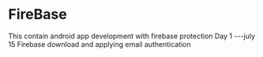 # FireBase
This contain android app development with firebase protection
Day 1 ---july 15
Firebase download and applying email authentication
